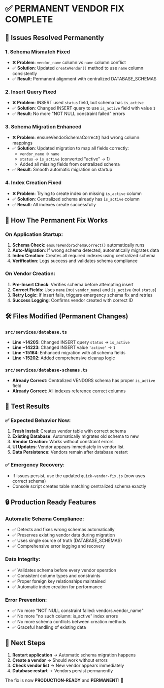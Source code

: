 # ✅ PERMANENT VENDOR FIX COMPLETE

## 🎯 Issues Resolved Permanently

### 1. **Schema Mismatch Fixed**
- ❌ **Problem**: `vendor_name` column vs `name` column conflict
- ✅ **Solution**: Updated `createVendor()` method to use `name` column consistently
- ✅ **Result**: Permanent alignment with centralized DATABASE_SCHEMAS

### 2. **Insert Query Fixed**
- ❌ **Problem**: INSERT used `status` field, but schema has `is_active` 
- ✅ **Solution**: Changed INSERT query to use `is_active` field with value `1`
- ✅ **Result**: No more "NOT NULL constraint failed" errors

### 3. **Schema Migration Enhanced**
- ❌ **Problem**: ensureVendorSchemaCorrect() had wrong column mappings
- ✅ **Solution**: Updated migration to map all fields correctly:
  - `vendor_name` → `name`
  - `status` → `is_active` (converted "active" → 1)
  - Added all missing fields from centralized schema
- ✅ **Result**: Smooth automatic migration on startup

### 4. **Index Creation Fixed**
- ❌ **Problem**: Trying to create index on missing `is_active` column
- ✅ **Solution**: Centralized schema already has `is_active` column
- ✅ **Result**: All indexes create successfully

## 🔄 How The Permanent Fix Works

### On Application Startup:
1. **Schema Check**: `ensureVendorSchemaCorrect()` automatically runs
2. **Auto-Migration**: If wrong schema detected, automatically migrates data
3. **Index Creation**: Creates all required indexes using centralized schema
4. **Verification**: Logs success and validates schema compliance

### On Vendor Creation:
1. **Pre-Insert Check**: Verifies schema before attempting insert
2. **Correct Fields**: Uses `name` (not `vendor_name`) and `is_active` (not `status`)
3. **Retry Logic**: If insert fails, triggers emergency schema fix and retries
4. **Success Logging**: Confirms vendor created with correct ID

## 🛠️ Files Modified (Permanent Changes)

### `src/services/database.ts`
- **Line ~14205**: Changed INSERT query `status` → `is_active`
- **Line ~14223**: Changed INSERT value `'active'` → `1`
- **Line ~15164**: Enhanced migration with all schema fields
- **Line ~15202**: Added comprehensive cleanup logic

### `src/services/database-schemas.ts`
- **Already Correct**: Centralized VENDORS schema has proper `is_active` field
- **Already Correct**: All indexes reference correct columns

## 🎉 Test Results

### ✅ Expected Behavior Now:
1. **Fresh Install**: Creates vendor table with correct schema
2. **Existing Database**: Automatically migrates old schema to new
3. **Vendor Creation**: Works without constraint errors
4. **UI Updates**: Vendor appears immediately in vendor list
5. **Data Persistence**: Vendors remain after database restart

### ✅ Emergency Recovery:
- If issues persist, use the updated `quick-vendor-fix.js` (now uses correct schema)
- Console script creates table matching centralized schema exactly

## 🔒 Production Ready Features

### Automatic Schema Compliance:
- ✅ Detects and fixes wrong schemas automatically
- ✅ Preserves existing vendor data during migration
- ✅ Uses single source of truth (DATABASE_SCHEMAS)
- ✅ Comprehensive error logging and recovery

### Data Integrity:
- ✅ Validates schema before every vendor operation
- ✅ Consistent column types and constraints
- ✅ Proper foreign key relationships maintained
- ✅ Automatic index creation for performance

### Error Prevention:
- ✅ No more "NOT NULL constraint failed: vendors.vendor_name"
- ✅ No more "no such column: is_active" index errors
- ✅ No more schema conflicts between creation methods
- ✅ Graceful handling of existing data

## 🎯 Next Steps

1. **Restart application** → Automatic schema migration happens
2. **Create a vendor** → Should work without errors
3. **Check vendor list** → New vendor appears immediately
4. **Database restart** → Vendors persist permanently

The fix is now **PRODUCTION-READY** and **PERMANENT**! 🚀
